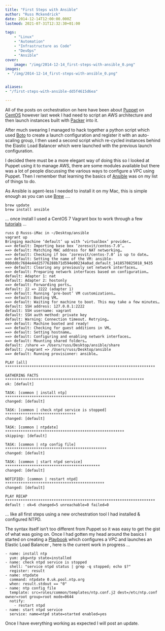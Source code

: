 ```yaml
---
title: "First Steps with Ansible"
author: "Russ Mckendrick"
date: 2014-12-14T12:00:00.000Z
lastmod: 2021-07-31T12:32:30+01:00

tags:
    - "Linux"
    - "Automation"
    - "Infrastructure as Code"
    - "DevOps"
    - "Ansible"
cover:
    image: "/img/2014-12-14_first-steps-with-ansible_0.png" 
images:
 - "/img/2014-12-14_first-steps-with-ansible_0.png"


aliases:
- "/first-steps-with-ansible-dd5f4615d6ea"

---
```


All of the posts on orchestration on here have been about [Puppet](/2014/01/12/vagrant-puppet/) on [CentOS](/2014/02/23/more-puppet/) however last week I had need to script an AWS architecture and then launch instances built with [Packer](https://www.packer.io/) into it.

After much swearing I managed to hack together a python script which used [Boto](https://github.com/boto/boto) to create a launch configuration and register it with an auto-scaling group, I then used a second script which re-cycled instances behind the Elastic Load Balancer which were launched with the previous launch configuration.

I decided there must be a more elegant way of doing this so I looked at Puppet using it to manage AWS, there are some modules available but there was a lot of people discussing the various ways to configure a VPC using Puppet. Then I remember that learning the basics of [Ansible](http://www.ansible.com/home) was on my list of things to do.

As Ansible is agent-less I needed to install it on my Mac, this is simple enough as you can use [Brew](http://brew.sh) ….

```
brew update
brew install ansible
```

… once install I used a CentOS 7 Vagrant box to work through a few [tutorials](https://docs.ansible.com/ansible/latest/getting_started/index.html) …

```
russ @ Russs-iMac in ~/Desktop/ansible
vagrant up
Bringing machine ‘default’ up with ‘virtualbox’ provider…
==> default: Importing base box ‘zoresvit/centos-7.0’…
==> default: Matching MAC address for NAT networking…
==> default: Checking if box ‘zoresvit/centos-7.0’ is up to date…
==> default: Setting the name of the VM: ansible-000dd0c7684e44d25776288b71d594e00234a0ad_default_1418570825018_9435
==> default: Clearing any previously set network interfaces…
==> default: Preparing network interfaces based on configuration…
default: Adapter 1: nat
default: Adapter 2: hostonly
==> default: Forwarding ports…
default: 22 => 2222 (adapter 1)
==> default: Running ‘pre-boot’ VM customizations…
==> default: Booting VM…
==> default: Waiting for machine to boot. This may take a few minutes…
default: SSH address: 127.0.0.1:2222
default: SSH username: vagrant
default: SSH auth method: private key
default: Warning: Connection timeout. Retrying…
==> default: Machine booted and ready!
==> default: Checking for guest additions in VM…
==> default: Setting hostname…
==> default: Configuring and enabling network interfaces…
==> default: Mounting shared folders…
default: /share => /Users/russ/Desktop/ansible/share
default: /vagrant => /Users/russ/Desktop/ansible
==> default: Running provisioner: ansible…

PLAY [all] ********************************************************************

GATHERING FACTS *************************************************************** 
ok: [default]

TASK: [common | install ntp] ************************************************** 
changed: [default]

TASK: [common | check ntpd service is stopped] ******************************** 
changed: [default]

TASK: [common | ntpdate] ****************************************************** 
skipping: [default]

TASK: [common | ntp config file] ********************************************** 
changed: [default]

TASK: [common | start ntpd service] ******************************************* 
changed: [default]

NOTIFIED: [common | restart ntpd] ********************************************* 
changed: [default]

PLAY RECAP ******************************************************************** 
default : ok=6 changed=5 unreachable=0 failed=0
```

… like all first steps using a new orchestration tool I had installed & configured NTPD.

The syntax itself isn’t too different from Puppet so it was easy to get the gist of what was going on. Once I had gotten my head around the basics I started on creating a [Playbook](https://docs.ansible.com/ansible/latest/playbook_guide/playbooks_intro.html) which configures a VPC and launches an Elastic Load Balancer , here is the current work in progress …

```
- name: install ntp
  yum: pkg=ntp state=installed
- name: check ntpd service is stopped
  shell: "service ntpd status | grep -q stopped; echo $?"
  register: result
- name: ntpdate
  command: ntpdate 0.uk.pool.ntp.org
  when: result.stdout == "0"
- name: ntp config file
  template: src=roles/common/templates/ntp.conf.j2 dest=/etc/ntp.conf owner=root group=root mode=0644
  notify:
    - restart ntpd
- name: start ntpd service
  service: name=ntpd state=started enabled=yes
```

Once I have everything working as expected I will post an update.
